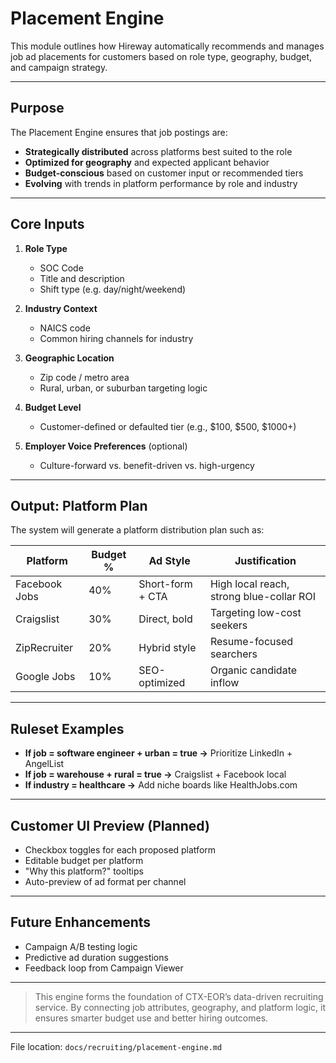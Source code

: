 # Placement Engine

This module outlines how Hireway automatically recommends and manages job ad placements for customers based on role type, geography, budget, and campaign strategy.

---

## Purpose

The Placement Engine ensures that job postings are:

* **Strategically distributed** across platforms best suited to the role
* **Optimized for geography** and expected applicant behavior
* **Budget-conscious** based on customer input or recommended tiers
* **Evolving** with trends in platform performance by role and industry

---

## Core Inputs

1. **Role Type**

   * SOC Code
   * Title and description
   * Shift type (e.g. day/night/weekend)

2. **Industry Context**

   * NAICS code
   * Common hiring channels for industry

3. **Geographic Location**

   * Zip code / metro area
   * Rural, urban, or suburban targeting logic

4. **Budget Level**

   * Customer-defined or defaulted tier (e.g., \$100, \$500, \$1000+)

5. **Employer Voice Preferences** (optional)

   * Culture-forward vs. benefit-driven vs. high-urgency

---

## Output: Platform Plan

The system will generate a platform distribution plan such as:

| Platform      | Budget % | Ad Style         | Justification                            |
| ------------- | -------- | ---------------- | ---------------------------------------- |
| Facebook Jobs | 40%      | Short-form + CTA | High local reach, strong blue-collar ROI |
| Craigslist    | 30%      | Direct, bold     | Targeting low-cost seekers               |
| ZipRecruiter  | 20%      | Hybrid style     | Resume-focused searchers                 |
| Google Jobs   | 10%      | SEO-optimized    | Organic candidate inflow                 |

---

## Ruleset Examples

* **If job = software engineer + urban = true →** Prioritize LinkedIn + AngelList
* **If job = warehouse + rural = true →** Craigslist + Facebook local
* **If industry = healthcare →** Add niche boards like HealthJobs.com

---

## Customer UI Preview (Planned)

* Checkbox toggles for each proposed platform
* Editable budget per platform
* "Why this platform?" tooltips
* Auto-preview of ad format per channel

---

## Future Enhancements

* Campaign A/B testing logic
* Predictive ad duration suggestions
* Feedback loop from Campaign Viewer

---

> This engine forms the foundation of CTX-EOR’s data-driven recruiting service. By connecting job attributes, geography, and platform logic, it ensures smarter budget use and better hiring outcomes.

---

File location: `docs/recruiting/placement-engine.md`
